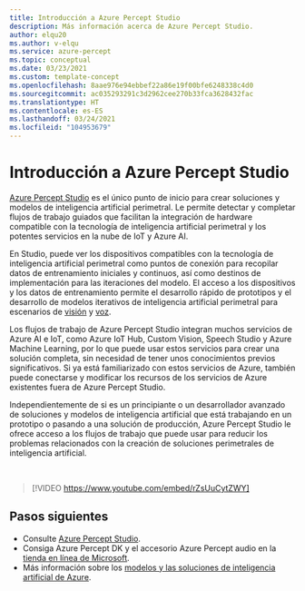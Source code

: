 ```yaml
---
title: Introducción a Azure Percept Studio
description: Más información acerca de Azure Percept Studio.
author: elqu20
ms.author: v-elqu
ms.service: azure-percept
ms.topic: conceptual
ms.date: 03/23/2021
ms.custom: template-concept
ms.openlocfilehash: 8aae976e94ebbef22a86e19f00bfe6248338c4d0
ms.sourcegitcommit: ac035293291c3d2962cee270b33fca3628432fac
ms.translationtype: HT
ms.contentlocale: es-ES
ms.lasthandoff: 03/24/2021
ms.locfileid: "104953679"
---
```

# <a name="azure-percept-studio-overview"></a>Introducción a Azure Percept Studio

[Azure Percept Studio](https://go.microsoft.com/fwlink/?linkid=2135819) es el único punto de inicio para crear soluciones y modelos de inteligencia artificial perimetral. Le permite detectar y completar flujos de trabajo guiados que facilitan la integración de hardware compatible con la tecnología de inteligencia artificial perimetral y los potentes servicios en la nube de IoT y Azure AI.

En Studio, puede ver los dispositivos compatibles con la tecnología de inteligencia artificial perimetral como puntos de conexión para recopilar datos de entrenamiento iniciales y continuos, así como destinos de implementación para las iteraciones del modelo. El acceso a los dispositivos y los datos de entrenamiento permite el desarrollo rápido de prototipos y el desarrollo de modelos iterativos de inteligencia artificial perimetral para escenarios de [visión](./tutorial-nocode-vision.md) y [voz](./tutorial-no-code-speech.md).

Los flujos de trabajo de Azure Percept Studio integran muchos servicios de Azure AI e IoT, como Azure IoT Hub, Custom Vision, Speech Studio y Azure Machine Learning, por lo que puede usar estos servicios para crear una solución completa, sin necesidad de tener unos conocimientos previos significativos. Si ya está familiarizado con estos servicios de Azure, también puede conectarse y modificar los recursos de los servicios de Azure existentes fuera de Azure Percept Studio.

Independientemente de si es un principiante o un desarrollador avanzado de soluciones y modelos de inteligencia artificial que está trabajando en un prototipo o pasando a una solución de producción, Azure Percept Studio le ofrece acceso a los flujos de trabajo que puede usar para reducir los problemas relacionados con la creación de soluciones perimetrales de inteligencia artificial.

</br>

> [!VIDEO https://www.youtube.com/embed/rZsUuCytZWY]

## <a name="next-steps"></a>Pasos siguientes

- Consulte [Azure Percept Studio](https://go.microsoft.com/fwlink/?linkid=2135819).
- Consiga Azure Percept DK y el accesorio Azure Percept audio en la [tienda en línea de Microsoft](https://go.microsoft.com/fwlink/p/?LinkId=2155270).
- Más información sobre los [modelos y las soluciones de inteligencia artificial de Azure](./overview-ai-models.md).
